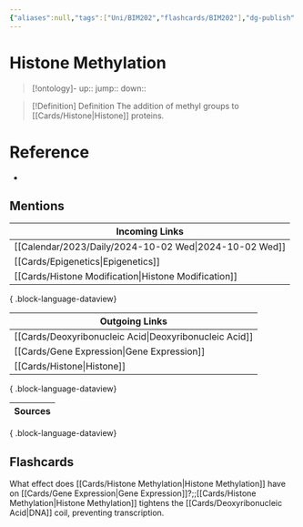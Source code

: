 ```yaml
---
{"aliases":null,"tags":["Uni/BIM202","flashcards/BIM202"],"dg-publish":true,"permalink":"/cards/histone-methylation/","dgPassFrontmatter":true}
---
```


# Histone Methylation

> [!ontology]-
> up:: 
> jump:: 
> down:: 

> [!Definition] Definition
> The addition of methyl groups to [[Cards/Histone\|Histone]] proteins.

# Reference

- 

## Mentions

| Incoming Links                                            |
| --------------------------------------------------------- |
| [[Calendar/2023/Daily/2024-10-02 Wed\|2024-10-02 Wed]] |
| [[Cards/Epigenetics\|Epigenetics]]                     |
| [[Cards/Histone Modification\|Histone Modification]]   |

{ .block-language-dataview}

| Outgoing Links                                            |
| --------------------------------------------------------- |
| [[Cards/Deoxyribonucleic Acid\|Deoxyribonucleic Acid]] |
| [[Cards/Gene Expression\|Gene Expression]]             |
| [[Cards/Histone\|Histone]]                             |

{ .block-language-dataview}

| Sources |
| ------- |

{ .block-language-dataview}

## Flashcards

What effect does [[Cards/Histone Methylation\|Histone Methylation]] have on [[Cards/Gene Expression\|Gene Expression]]?;;[[Cards/Histone Methylation\|Histone Methylation]] tightens the [[Cards/Deoxyribonucleic Acid\|DNA]] coil, preventing transcription.
<!--SR:!2024-10-18,7,250-->